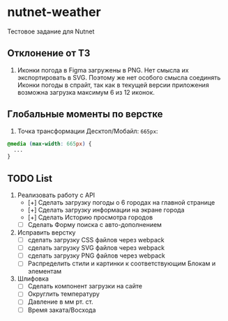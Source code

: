 # nutnet-weather

Тестовое задание для Nutnet

## Отклонение от ТЗ

1. Иконки погода в Figma загружены в PNG. Нет смысла их экспортировать в SVG.
Поэтому же нет особого смысла соединять Иконки погоды в спрайт, так как в текущей
версии приложения возможна загрузка максимум 6 из 12 иконок.

## Глобальные моменты по верстке

1. Точка трансформации Десктоп/Мобайл: `665px`:

```css
@media (max-width: 665px) {
  ...
}
```

## TODO List

1. Реализовать работу с API
   - [+] Сделать загрузку погоды о 6 городах на главной странице
   - [+] Сделать загрузку информации на экране города
   - [+] Сделать Историю просмотра городов
   - [ ] Сделать Форму поиска с авто-дополнением
2. Исправить верстку
   - [ ] сделать загрузку CSS файлов через webpack
   - [ ] сделать загрузку SVG файлов через webpack
   - [ ] сделать загрузку PNG файлов через webpack
   - [ ] Распределить стили и картинки к соответствующим Блокам и элементам
3. Шлифовка
   - [ ] Сделать компонент загрузки на сайте
   - [ ] Округлить температуру
   - [ ] Давление в мм рт. ст.
   - [ ] Время заката/Восхода
